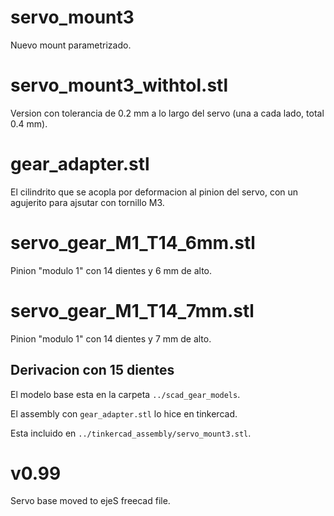 # servo_mount3

Nuevo mount parametrizado.

# servo_mount3_withtol.stl

Version con tolerancia de 0.2 mm a lo largo del servo (una a cada lado, total 0.4 mm).

# gear_adapter.stl

El cilindrito que se acopla por deformacion al pinion del servo, con un agujerito para ajsutar con tornillo M3.

# servo_gear_M1_T14_6mm.stl

Pinion "modulo 1" con 14 dientes y 6 mm de alto.

# servo_gear_M1_T14_7mm.stl

Pinion "modulo 1" con 14 dientes y 7 mm de alto.

## Derivacion con 15 dientes

El modelo base esta en la carpeta `../scad_gear_models`.

El assembly con `gear_adapter.stl` lo hice en tinkercad.

Esta incluido en `../tinkercad_assembly/servo_mount3.stl`.

# v0.99

Servo base moved to ejeS freecad file.
